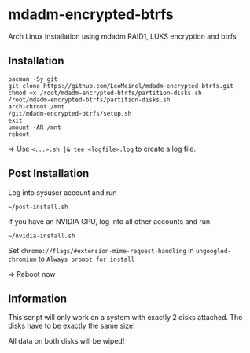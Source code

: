 # mdadm-encrypted-btrfs

Arch Linux Installation using mdadm RAID1, LUKS encryption and btrfs

## Installation

```
pacman -Sy git
git clone https://github.com/LeoMeinel/mdadm-encrypted-btrfs.git
chmod +x /root/mdadm-encrypted-btrfs/partition-disks.sh
/root/mdadm-encrypted-btrfs/partition-disks.sh
arch-chroot /mnt
/git/mdadm-encrypted-btrfs/setup.sh
exit
umount -AR /mnt
reboot
```

=> Use `<...>.sh |& tee <logfile>.log` to create a log file.

## Post Installation

Log into sysuser account and run

```
~/post-install.sh
```

If you have an NVIDIA GPU, log into all other accounts and run

```
~/nvidia-install.sh
```

Set `chrome://flags/#extension-mime-request-handling` in `ungoogled-chromium` to `Always prompt for install`

=> Reboot now

## Information

This script will only work on a system with exactly 2 disks attached. The disks have to be exactly the same size!

All data on both disks will be wiped!
